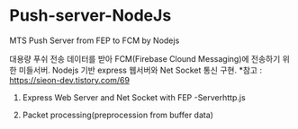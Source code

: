 # Push-server-NodeJs
MTS Push Server from FEP to FCM by Nodejs

대용량 푸쉬 전송 데이터를 받아 FCM(Firebase Clound Messaging)에 전송하기 위한 미들서버.
Nodejs 기반 express 웹서버와 Net Socket 통신 구현.
*참고 : https://sieon-dev.tistory.com/69

1. Express Web Server and Net Socket with FEP
-Serverhttp.js

2. Packet processing(preprocession from buffer data)
